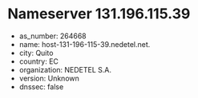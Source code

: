 # Nameserver 131.196.115.39

* as_number: 264668
* name: host-131-196-115-39.nedetel.net.
* city: Quito
* country: EC
* organization: NEDETEL S.A.
* version: Unknown
* dnssec: false
